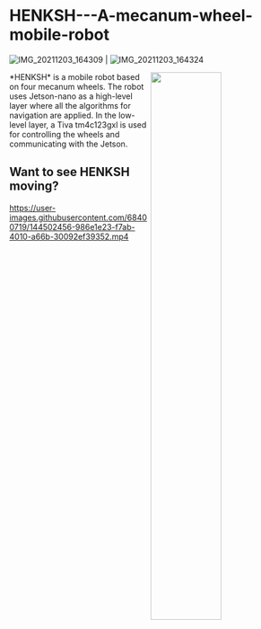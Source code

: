 # HENKSH---A-mecanum-wheel-mobile-robot

![IMG_20211203_164309](https://user-images.githubusercontent.com/68400719/144662322-ff479d01-e3fe-48a3-9583-7ac4c90d5c28.jpg=250x250) | ![IMG_20211203_164324](https://user-images.githubusercontent.com/68400719/144662367-a6a64701-9d46-4b35-9b27-012a109d5311.jpg=250x250)

<img align="right" src="https://user-images.githubusercontent.com/68400719/144500521-c854e1f9-8e5b-4965-b320-b0abc30414d8.gif" width="50%" height="50%"/>
*HENKSH* is a mobile robot based on four mecanum wheels. The robot uses Jetson-nano as a high-level layer where all the algorithms for navigation are applied. In the low-level layer, a Tiva tm4c123gxl is used for controlling the wheels and communicating with the Jetson.    




## Want to see HENKSH moving?
https://user-images.githubusercontent.com/68400719/144502456-986e1e23-f7ab-4010-a66b-30092ef39352.mp4


